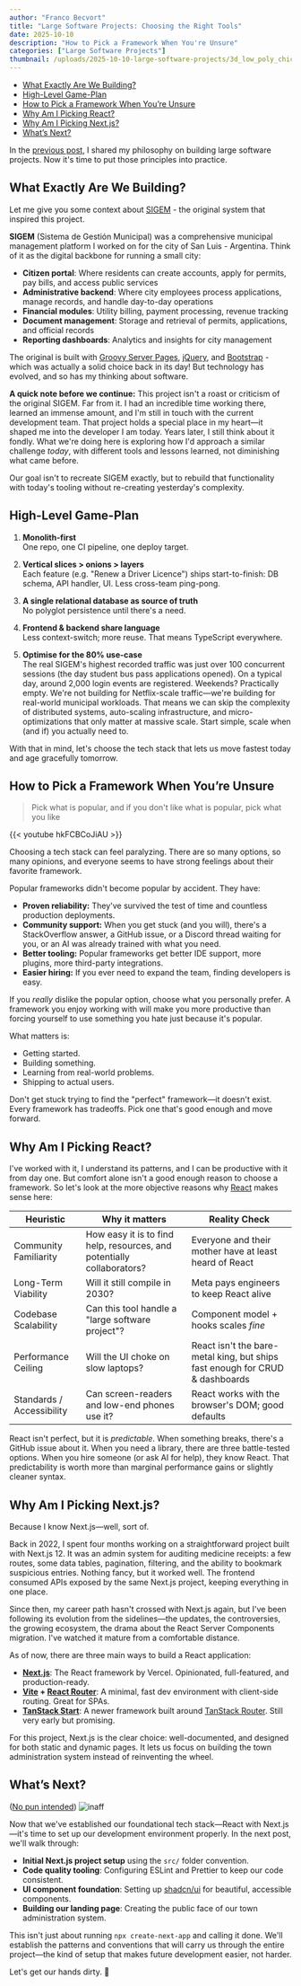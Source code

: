 ```yaml
---
author: "Franco Becvort"
title: "Large Software Projects: Choosing the Right Tools"
date: 2025-10-10
description: "How to Pick a Framework When You're Unsure"
categories: ["Large Software Projects"]
thumbnail: /uploads/2025-10-10-large-software-projects/3d_low_poly_chicken.png
---
```

<!-- TOC -->
  * [What Exactly Are We Building?](#what-exactly-are-we-building)
  * [High-Level Game-Plan](#high-level-game-plan)
  * [How to Pick a Framework When You&rsquo;re Unsure](#how-to-pick-a-framework-when-youre-unsure)
  * [Why Am I Picking React?](#why-am-i-picking-react)
  * [Why Am I Picking Next.js?](#why-am-i-picking-nextjs)
  * [What&rsquo;s Next?](#whats-next)
<!-- TOC -->

In the [previous post](/en/blog/2025-10-09-large-software-projects), I shared my philosophy on building large software projects. Now it's time to put those principles into practice.

## What Exactly Are We Building?

Let me give you some context about [SIGEM](https://sigem.sanluislaciudad.gob.ar/sigem/) - the original system that inspired this project.

**SIGEM** (Sistema de Gestión Municipal) was a comprehensive municipal management platform I worked on for the city of San Luis - Argentina. Think of it as the digital backbone for running a small city:

- **Citizen portal**: Where residents can create accounts, apply for permits, pay bills, and access public services
- **Administrative backend**: Where city employees process applications, manage records, and handle day-to-day operations
- **Financial modules**: Utility billing, payment processing, revenue tracking
- **Document management**: Storage and retrieval of permits, applications, and official records
- **Reporting dashboards**: Analytics and insights for city management

The original is built with [Groovy Server Pages](https://gsp.grails.org/latest/guide/index.html), [jQuery](https://jquery.com/), and [Bootstrap](https://getbootstrap.com/) - which was actually a solid choice back in its day! But technology has evolved, and so has my thinking about software.

**A quick note before we continue:** This project isn't a roast or criticism of the original SIGEM. Far from it. I had an incredible time working there, learned an immense amount, and I'm still in touch with the current development team. That project holds a special place in my heart—it shaped me into the developer I am today. Years later, I still think about it fondly. What we're doing here is exploring how I'd approach a similar challenge *today*, with different tools and lessons learned, not diminishing what came before.

Our goal isn't to recreate SIGEM exactly, but to rebuild that functionality with today's tooling without re-creating yesterday's complexity.

## High-Level Game-Plan

1. **Monolith-first**  
   One repo, one CI pipeline, one deploy target.

2. **Vertical slices > onions > layers**  
   Each feature (e.g. "Renew a Driver Licence") ships start-to-finish: DB schema, API handler, UI. Less cross-team ping-pong.

3. **A single relational database as source of truth**  
   No polyglot persistence until there's a need.

4. **Frontend & backend share language**  
   Less context-switch; more reuse. That means TypeScript everywhere.

5. **Optimise for the 80% use-case**  
   The real SIGEM's highest recorded traffic was just over 100 concurrent sessions (the day student bus pass applications opened). On a typical day, around 2,000 login events are registered. Weekends? Practically empty. We're not building for Netflix-scale traffic—we're building for real-world municipal workloads. That means we can skip the complexity of distributed systems, auto-scaling infrastructure, and micro-optimizations that only matter at massive scale. Start simple, scale when (and if) you actually need to.

With that in mind, let's choose the tech stack that lets us move fastest today and age gracefully tomorrow.

## How to Pick a Framework When You&rsquo;re Unsure

> Pick what is popular, and if you don't like what is popular, pick what you like

{{< youtube hkFCBCoJiAU >}}

Choosing a tech stack can feel paralyzing. There are so many options, so many opinions, and everyone seems to have strong feelings about their favorite framework.

Popular frameworks didn't become popular by accident. They have:

- **Proven reliability:** They've survived the test of time and countless production deployments.
- **Community support:** When you get stuck (and you will), there's a StackOverflow answer, a GitHub issue, or a Discord thread waiting for you, or an AI was already trained with what you need.
- **Better tooling:** Popular frameworks get better IDE support, more plugins, more third-party integrations.
- **Easier hiring:** If you ever need to expand the team, finding developers is easy.

If you *really* dislike the popular option, choose what you personally prefer. A framework you enjoy working with will make you more productive than forcing yourself to use something you hate just because it's popular.

What matters is:

- Getting started.
- Building something.
- Learning from real-world problems.
- Shipping to actual users.

Don't get stuck trying to find the "perfect" framework—it doesn't exist. Every framework has tradeoffs. Pick one that's good enough and move forward.

## Why Am I Picking React?

I've worked with it, I understand its patterns, and I can be productive with it from day one. But comfort alone isn't a good enough reason to choose a framework. So let's look at the more objective reasons why [React](https://react.dev/) makes sense here:

| Heuristic                 | Why it matters                                                         | Reality Check                                                                |
|---------------------------|------------------------------------------------------------------------|------------------------------------------------------------------------------|
| Community Familiarity     | How easy it is to find help, resources, and potentially collaborators? | Everyone and their mother have at least heard of React                       |
| Long-Term Viability       | Will it still compile in 2030?                                         | Meta pays engineers to keep React alive                                      |
| Codebase Scalability      | Can this tool handle a "large software project"?                       | Component model + hooks scales *fine*                                        |
| Performance Ceiling       | Will the UI choke on slow laptops?                                     | React isn't the bare-metal king, but ships fast enough for CRUD & dashboards |
| Standards / Accessibility | Can screen-readers and low-end phones use it?                          | React works with the browser's DOM; good defaults                            |

React isn't perfect, but it is *predictable*. When something breaks, there's a GitHub issue about it. When you need a library, there are three battle-tested options. When you hire someone (or ask AI for help), they know React. That predictability is worth more than marginal performance gains or slightly cleaner syntax.

## Why Am I Picking Next.js?

Because I know Next.js—well, sort of.

Back in 2022, I spent four months working on a straightforward project built with Next.js 12. It was an admin system for auditing medicine receipts: a few routes, some data tables, pagination, filtering, and the ability to bookmark suspicious entries. Nothing fancy, but it worked well. The frontend consumed APIs exposed by the same Next.js project, keeping everything in one place.

Since then, my career path hasn't crossed with Next.js again, but I've been following its evolution from the sidelines—the updates, the controversies, the growing ecosystem, the drama about the React Server Components migration. I've watched it mature from a comfortable distance.

As of now, there are three main ways to build a React application:

- **[Next.js](https://nextjs.org/)**: The React framework by Vercel. Opinionated, full-featured, and production-ready.
- **[Vite](https://vite.dev/) + [React Router](https://reactrouter.com/)**: A minimal, fast dev environment with client-side routing. Great for SPAs.
- **[TanStack Start](https://tanstack.com/start/latest)**: A newer framework built around [TanStack Router](https://tanstack.com/router/latest). Still very early but promising.

For this project, Next.js is the clear choice: well-documented, and designed for both static and dynamic pages. It lets us focus on building the town administration system instead of reinventing the wheel.

## What&rsquo;s Next?

([No pun intended](https://youtube.com/shorts/fLmW1URQdLs?si=Or_1CR4GZkFUH980))
![inaff](/uploads/2025-10-10-large-software-projects/ninomae-inanis-hololive-vtuber-2088695325.jpg)

Now that we've established our foundational tech stack—React with Next.js—it's time to set up our development environment properly. In the next post, we'll walk through:

- **Initial Next.js project setup** using the `src/` folder convention.
- **Code quality tooling**: Configuring ESLint and Prettier to keep our code consistent.
- **UI component foundation**: Setting up [shadcn/ui](https://ui.shadcn.com/) for beautiful, accessible components.
- **Building our landing page**: Creating the public face of our town administration system.

This isn't just about running `npx create-next-app` and calling it done. We'll establish the patterns and conventions that will carry us through the entire project—the kind of setup that makes future development easier, not harder.

Let's get our hands dirty. 🚀